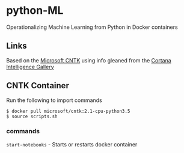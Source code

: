 # python-ML

Operationalizing Machine Learning from Python in Docker containers

## Links

Based on the [Microsoft CNTK](https://docs.microsoft.com/en-us/cognitive-toolkit/) using info gleaned from the [Cortana Intelligence Gallery](https://gallery.cortanaintelligence.com/)

## CNTK Container
Run the following to import commands

```
$ docker pull microsoft/cntk:2.1-cpu-python3.5
$ source scripts.sh
```

### commands

```start-notebooks``` - Starts or restarts docker container
